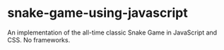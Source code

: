 # snake-game-using-javascript
An implementation of the all-time classic Snake Game in JavaScript and CSS. No frameworks. 
